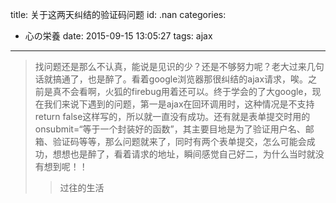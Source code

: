 title: 关于这两天纠结的验证码问题
id: .nan
categories:
  - 心の栄養
date: 2015-09-15 13:05:27
tags: ajax
---

>找问题还是那么不认真，能说是见识的少？还是不够努力呢？老大过来几句话就搞通了，也是醉了。看着google浏览器那很纠结的ajax请求，唉。之前是真不会看啊，火狐的firebug用着还可以。终于学会的了大google，现在我们来说下遇到的问题，第一是ajax在回环调用时，这种情况是不支持return false这样写的，所以就一直没有成功。还有就是表单提交时用的onsubmit=“等于一个封装好的函数”，其主要目地是为了验证用户名、邮箱、验证码等等，那么问题就来了，同时有两个表单提交，怎么可能会成功，想想也是醉了，看着请求的地址，瞬间感觉自己好二，为什么当时就没有想到呢！！
 >>过往的生活